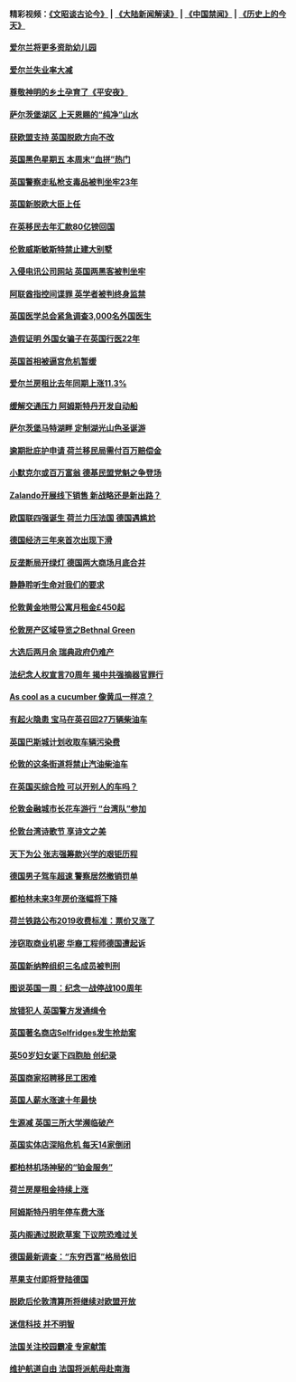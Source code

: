 #### 精彩视频：[《文昭谈古论今》](https://github.com/gfw-breaker/wenzhao/blob/master/README.md?t=11231233) | [《大陆新闻解读》](https://github.com/gfw-breaker/ntdtv-comedy/blob/master/README.md?t=11231233) | [《中国禁闻》](https://github.com/gfw-breaker/ntdtv-news/blob/master/README.md?t=11231233) | [《历史上的今天》](https://github.com/gfw-breaker/today-in-history/blob/master/README.md?t=11231233) 

#### [爱尔兰将更多资助幼儿园](../pages/nsc974/n10870662.md?t=11231233) 

#### [爱尔兰失业率大减](../pages/nsc974/n10870646.md?t=11231233) 

#### [尊敬神明的乡土孕育了《平安夜》](../pages/nsc974/n10870591.md?t=11231233) 

#### [萨尔茨堡湖区 上天恩赐的“纯净”山水](../pages/nsc974/n10870541.md?t=11231233) 

#### [获欧盟支持 英国脱欧方向不改](../pages/nsc974/n10868925.md?t=11231233) 

#### [英国黑色星期五 本周末“血拼”热门](../pages/nsc974/n10869011.md?t=11231233) 

#### [英国警察走私枪支毒品被判坐牢23年](../pages/nsc974/n10869001.md?t=11231233) 

#### [英国新脱欧大臣上任](../pages/nsc974/n10868995.md?t=11231233) 

#### [在英移民去年汇款80亿镑回国](../pages/nsc974/n10868991.md?t=11231233) 

#### [伦敦威斯敏斯特禁止建大别墅](../pages/nsc974/n10868984.md?t=11231233) 

#### [入侵电讯公司网站 英国两黑客被判坐牢](../pages/nsc974/n10868975.md?t=11231233) 

#### [阿联酋指控间谍罪 英学者被判终身监禁](../pages/nsc974/n10868962.md?t=11231233) 

#### [英国医学总会紧急调查3,000名外国医生](../pages/nsc974/n10868955.md?t=11231233) 

#### [造假证明 外国女骗子在英国行医22年](../pages/nsc974/n10868930.md?t=11231233) 

#### [英国首相被逼宫危机暂缓](../pages/nsc974/n10868928.md?t=11231233) 

#### [爱尔兰房租比去年同期上涨11.3%](../pages/nsc974/n10868324.md?t=11231233) 

#### [缓解交通压力 阿姆斯特丹开发自动船](../pages/nsc974/n10868300.md?t=11231233) 

#### [萨尔茨堡马特湖畔 定制湖光山色圣诞游](../pages/nsc974/n10866159.md?t=11231233) 

#### [逾期批庇护申请 荷兰移民局需付百万赔偿金](../pages/nsc974/n10865847.md?t=11231233) 

#### [小默克尔或百万富翁 德基民盟党魁之争登场](../pages/nsc974/n10865739.md?t=11231233) 

#### [Zalando开展线下销售 新战略还是新出路？](../pages/nsc974/n10866031.md?t=11231233) 

#### [欧国联四强诞生 荷兰力压法国 德国遇尴尬](../pages/nsc974/n10865510.md?t=11231233) 

#### [德国经济三年来首次出现下滑](../pages/nsc974/n10864011.md?t=11231233) 

#### [反垄断局开绿灯 德国两大商场月底合并](../pages/nsc974/n10864060.md?t=11231233) 

#### [静静聆听生命对我们的要求](../pages/nsc974/n10863738.md?t=11231233) 

#### [伦敦黄金地带公寓月租金£450起](../pages/nsc974/n10861788.md?t=11231233) 

#### [伦敦房产区域导览之Bethnal Green](../pages/nsc974/n10862184.md?t=11231233) 

#### [大选后两月余 瑞典政府仍难产](../pages/nsc974/n10861579.md?t=11231233) 

#### [法纪念人权宣言70周年 揭中共强摘器官罪行](../pages/nsc974/n10860106.md?t=11231233) 

#### [As cool as a cucumber 像黄瓜一样凉？](../pages/nsc974/n10859489.md?t=11231233) 

#### [有起火隐患 宝马在英召回27万辆柴油车](../pages/nsc974/n10859484.md?t=11231233) 

#### [英国巴斯城计划收取车辆污染费](../pages/nsc974/n10859479.md?t=11231233) 

#### [伦敦的这条街道将禁止汽油柴油车](../pages/nsc974/n10859470.md?t=11231233) 

#### [在英国买综合险 可以开别人的车吗？](../pages/nsc974/n10859464.md?t=11231233) 

#### [伦敦金融城市长花车游行 “台湾队”参加](../pages/nsc974/n10858774.md?t=11231233) 

#### [伦敦台湾诗歌节 享诗文之美](../pages/nsc974/n10858757.md?t=11231233) 

#### [天下为公 张志强筹款兴学的艰钜历程](../pages/nsc974/n10858732.md?t=11231233) 

#### [德国男子驾车超速 警察居然撤销罚单](../pages/nsc974/n10856259.md?t=11231233) 

#### [都柏林未来3年房价涨幅将下降](../pages/nsc974/n10856230.md?t=11231233) 

#### [荷兰铁路公布2019收费标准：票价又涨了](../pages/nsc974/n10856218.md?t=11231233) 

#### [涉窃取商业机密 华裔工程师德国遭起诉](../pages/nsc974/n10854819.md?t=11231233) 

#### [英国新纳粹组织三名成员被判刑](../pages/nsc974/n10854209.md?t=11231233) 

#### [图说英国一周：纪念一战停战100周年](../pages/nsc974/n10854258.md?t=11231233) 

#### [放错犯人 英国警方发通缉令](../pages/nsc974/n10854253.md?t=11231233) 

#### [英国著名商店Selfridges发生抢劫案](../pages/nsc974/n10854242.md?t=11231233) 

#### [英50岁妇女诞下四胞胎 创纪录](../pages/nsc974/n10854237.md?t=11231233) 

#### [英国商家招聘移民工困难](../pages/nsc974/n10854233.md?t=11231233) 

#### [英国人薪水涨速十年最快](../pages/nsc974/n10854228.md?t=11231233) 

#### [生源减 英国三所大学濒临破产](../pages/nsc974/n10854219.md?t=11231233) 

#### [英国实体店深陷危机 每天14家倒闭](../pages/nsc974/n10854195.md?t=11231233) 

#### [都柏林机场神秘的“铂金服务”](../pages/nsc974/n10853840.md?t=11231233) 

#### [荷兰房屋租金持续上涨](../pages/nsc974/n10853784.md?t=11231233) 

#### [阿姆斯特丹明年停车费大涨](../pages/nsc974/n10853736.md?t=11231233) 

#### [英内阁通过脱欧草案 下议院恐难过关](../pages/nsc974/n10852462.md?t=11231233) 

#### [德国最新调查：“东穷西富”格局依旧](../pages/nsc974/n10852268.md?t=11231233) 

#### [苹果支付即将登陆德国](../pages/nsc974/n10852246.md?t=11231233) 

#### [脱欧后伦敦清算所将继续对欧盟开放](../pages/nsc974/n10852082.md?t=11231233) 

#### [迷信科技 并不明智](../pages/nsc974/n10851197.md?t=11231233) 

#### [法国关注校园霸凌 专家献策](../pages/nsc974/n10851199.md?t=11231233) 

#### [维护航道自由 法国将派航母赴南海](../pages/nsc974/n10851001.md?t=11231233) 

